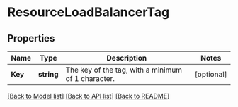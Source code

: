 # ResourceLoadBalancerTag

## Properties

Name | Type | Description | Notes
------------ | ------------- | ------------- | -------------
**Key** | **string** | The key of the tag, with a minimum of 1 character. | [optional] 

[[Back to Model list]](../README.md#documentation-for-models) [[Back to API list]](../README.md#documentation-for-api-endpoints) [[Back to README]](../README.md)


